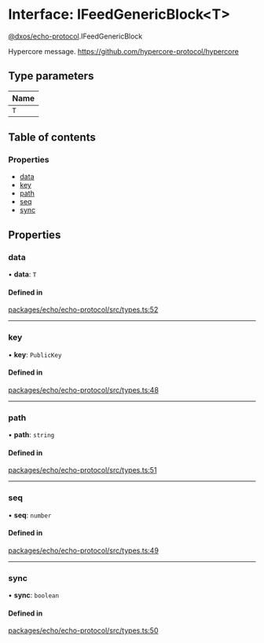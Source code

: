 # Interface: IFeedGenericBlock<T\>

[@dxos/echo-protocol](../modules/dxos_echo_protocol.md).IFeedGenericBlock

Hypercore message.
https://github.com/hypercore-protocol/hypercore

## Type parameters

| Name |
| :------ |
| `T` |

## Table of contents

### Properties

- [data](dxos_echo_protocol.IFeedGenericBlock.md#data)
- [key](dxos_echo_protocol.IFeedGenericBlock.md#key)
- [path](dxos_echo_protocol.IFeedGenericBlock.md#path)
- [seq](dxos_echo_protocol.IFeedGenericBlock.md#seq)
- [sync](dxos_echo_protocol.IFeedGenericBlock.md#sync)

## Properties

### data

• **data**: `T`

#### Defined in

[packages/echo/echo-protocol/src/types.ts:52](https://github.com/dxos/dxos/blob/e3b936721/packages/echo/echo-protocol/src/types.ts#L52)

___

### key

• **key**: `PublicKey`

#### Defined in

[packages/echo/echo-protocol/src/types.ts:48](https://github.com/dxos/dxos/blob/e3b936721/packages/echo/echo-protocol/src/types.ts#L48)

___

### path

• **path**: `string`

#### Defined in

[packages/echo/echo-protocol/src/types.ts:51](https://github.com/dxos/dxos/blob/e3b936721/packages/echo/echo-protocol/src/types.ts#L51)

___

### seq

• **seq**: `number`

#### Defined in

[packages/echo/echo-protocol/src/types.ts:49](https://github.com/dxos/dxos/blob/e3b936721/packages/echo/echo-protocol/src/types.ts#L49)

___

### sync

• **sync**: `boolean`

#### Defined in

[packages/echo/echo-protocol/src/types.ts:50](https://github.com/dxos/dxos/blob/e3b936721/packages/echo/echo-protocol/src/types.ts#L50)
